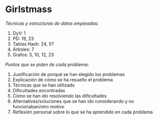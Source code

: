 # Girlstmass

*Técnicas y estructuras de datos empleadas:*
1) DyV: 1
2) PD: 19, 23
3) Tablas Hash: 24, 5?
4) Árboles: 7
5) Grafos: 5, 10, 12, 23

*Puntos que se piden de cada problema:*
1) Justificación de porqué se han elegido los problemas
2) Explicación de cómo se ha resuelto el problema
3) Técnicas que se han utilizado
4) Dificultades encontradas
5) Cómo se han ido resolviendo las dificultades
6) Alternativas/soluciones que se han ido considerando y no funcionaban/otro motivo
7) Reflexión personal sobre lo que se ha aprendido en cada problema
